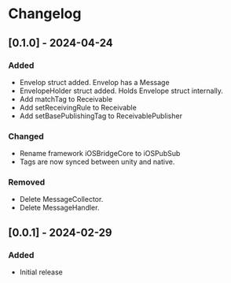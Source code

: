 # Changelog

## [0.1.0] - 2024-04-24

### Added

- Envelop struct added. Envelop has a Message
- EnvelopeHolder struct added. Holds Envelope struct internally.
- Add matchTag to Receivable
- Add setReceivingRule to Receivable
- Add setBasePublishingTag to ReceivablePublisher

### Changed

- Rename framework iOSBridgeCore to iOSPubSub
- Tags are now synced between unity and native.

### Removed

- Delete MessageCollector.
- Delete MessageHandler.

## [0.0.1] - 2024-02-29

### Added
- Initial release
